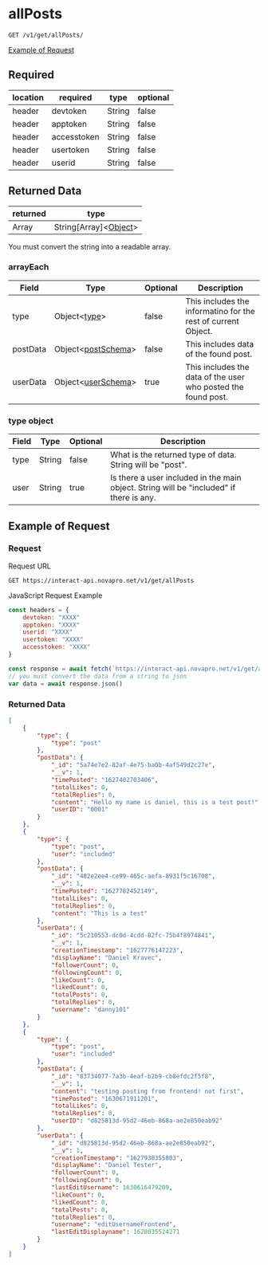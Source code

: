 # allPosts

``GET /v1/get/allPosts/``

[Example of Request](#example-of-request)

## Required 
| location | required | type | optional |
| -- | -- | -- | -- |
| header | devtoken | String | false |
| header | apptoken | String | false |
| header | accesstoken | String | false |
| header | usertoken | String | false |
| header | userid | String | false |

## Returned Data
| returned | type | 
| -- | -- |
| Array | String[Array]<[Object](#arrayeach)> |

You must convert the string into a readable array.


### arrayEach
| Field | Type | Optional | Description |
| -- | -- | -- | -- |
| type | Object<[type](#type-object)> | false | This includes the informatino for the rest of current Object. |
| postData | Object<[postSchema](../../schemas/interactUserSchema.md)> | false | This includes data of the found post.
| userData | Object<[userSchema](../../schemas/interactUserSchema.md)> | true | This includes the data of the user who posted the found post.

### type object
| Field | Type | Optional | Description |
| -- | -- | -- | -- |
| type | String | false | What is the returned type of data. String will be "post". |
| user | String | true | Is there a user included in the main object. String will be "included" if there is any. |


## Example of Request
### Request
Request URL

``GET https://interact-api.novapro.net/v1/get/allPosts``

JavaScript Request Example
```js
const headers = {
    devtoken: "XXXX"
    apptoken: "XXXX"
    userid: "XXXX"
    usertoken: "XXXX"
    accesstoken: "XXXX"
}

const response = await fetch(`https://interact-api.novapro.net/v1/get/allPosts`, { method: 'GET', headers})
// you must convert the data from a string to json
var data = await response.json() 
```

### Returned Data
``` JSON
[
    {
		"type": {
			"type": "post"
		},
		"postData": {
			"_id": "5a74e7e2-82af-4e75-ba0b-4af549d2c27e",
			"__v": 1,
			"timePosted": "1627402703406",
			"totalLikes": 0,
			"totalReplies": 0,
			"content": "Hello my name is daniel, this is a test post!",
			"userID": "0001"
		}
	},
    {
		"type": {
			"type": "post",
			"user": "included"
		},
		"postData": {
			"_id": "482e2ee4-ce99-465c-aefa-8931f5c16708",
			"__v": 1,
			"timePosted": "1627782452149",
			"totalLikes": 0,
			"totalReplies": 0,
			"content": "This is a test"
		},
		"userData": {
			"_id": "5c210553-dc0d-4cdd-82fc-75b4f8974841",
			"__v": 1,
			"creationTimestamp": "1627776147223",
			"displayName": "Daniel Kravec",
			"followerCount": 0,
			"followingCount": 0,
			"likeCount": 0,
			"likedCount": 0,
			"totalPosts": 0,
			"totalReplies": 0,
			"username": "danny101"
		}
	},
    {
		"type": {
			"type": "post",
			"user": "included"
		},
		"postData": {
			"_id": "83734077-7a3b-4eaf-b2b9-cb8efdc2f5f8",
			"__v": 1,
			"content": "testing posting from frontend! not first",
			"timePosted": "1630671911201",
			"totalLikes": 0,
			"totalReplies": 0,
			"userID": "d825813d-95d2-46eb-868a-ae2e850eab92"
		},
		"userData": {
			"_id": "d825813d-95d2-46eb-868a-ae2e850eab92",
			"__v": 1,
			"creationTimestamp": "1627930355803",
			"displayName": "Daniel Tester",
			"followerCount": 0,
			"followingCount": 0,
			"lastEditUsername": 1630616479209,
			"likeCount": 0,
			"likedCount": 0,
			"totalPosts": 0,
			"totalReplies": 0,
			"username": "editUsernameFrontend",
			"lastEditDisplayname": 1628035524271
		}
    }
]
```